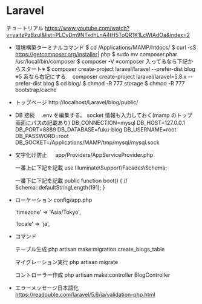 # Laravel

チュートリアル
https://www.youtube.com/watch?v=yaitzPzBzuI&list=PLCyDm9NTxdhLnA4tH5ToQR1K1LcWIAdOa&index=2

- 環境構築ターミナルコマンド
  $ cd /Applications/MAMP/htdocs/
  $ curl -sS https://getcomposer.org/installer​ | php
  $ sudo mv composer.phar /usr/local/bin/composer
  $ composer -V
  ※composer 入ってるなら下記からスタート※
  $ composer create-project laravel/laravel --prefer-dist blog
  ※5 系なら右記にする　 composer create-project laravel/laravel=5.8.x --prefer-dist blog
  $ cd blog/
  $ chmod -R 777 storage
  $ chmod -R 777 bootstrap/cache

- トップページ
  http://localhost/Laravel/blog/public/

- DB 接続
  　.env を編集する。
  socket 情報も入力しておく(mamp のトップ画面にパスの記載あり)
  DB_CONNECTION=mysql
  DB_HOST=127.0.0.1
  DB_PORT=8889
  DB_DATABASE=fuku-blog
  DB_USERNAME=root
  DB_PASSWORD=root
  DB_SOCKET=/Applications/MAMP/tmp/mysql/mysql.sock

- 文字化け防止
  　 app/Providers/AppServiceProvider.php

  一番上に下記を記載
  use Illuminate\Support\Facades\Schema;

  一番下に下記を記載
  public function boot()
  {
  //
  Schema::defaultStringLength(191);
  }

- ローケーション
  config/app.php

  'timezone' => 'Asia/Tokyo',

  'locale' => 'ja',

- コマンド

  テーブル生成
  php artisan make:migration create_blogs_table

  マイグレーション実行
  php artisan migrate

  コントローラー作成
  php artisan make:controller BlogController

- エラーメッセージ日本語化
  https://readouble.com/laravel/5.6/ja/validation-php.html